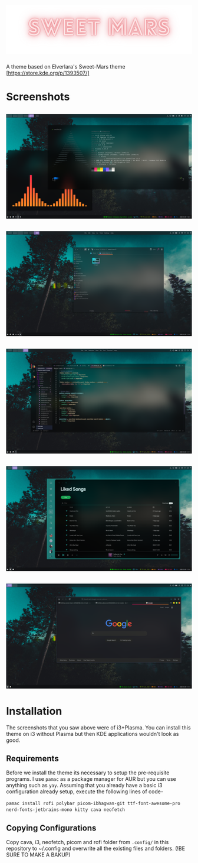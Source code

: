 # ![Sweet-Mars](images/sweet-mars-banner.png)
A theme based on Elverlara's Sweet-Mars theme [https://store.kde.org/p/1393507/]

# Screenshots
## ![Kitty & Cava](images/terminal.png)
## ![Dolphin](images/dolphin.png)
## ![VSCode](images/vscode.png)
## ![Spotify](images/spotify.png)
## ![firefox](images/firefox.png)

# Installation
The screenshots that you saw above were of i3+Plasma. You can install this theme on i3 without Plasma but then KDE applications wouldn't look as good.

## Requirements
Before we install the theme its necessary to setup the pre-requisite programs. I use `pamac` as a package manager for AUR but you can use anything such as `yay`. Assuming that you already have a basic i3 configuration already setup, execute the following lines of code-

```pamac install rofi polybar picom-ibhagwan-git ttf-font-awesome-pro nerd-fonts-jetbrains-mono kitty cava neofetch```

## Copying Configurations
Copy cava, i3, neofetch, picom and rofi folder from `.config/` in this repository to ~/.config and overwrite all the existing files and folders. (!BE SURE TO MAKE A BAKUP)

